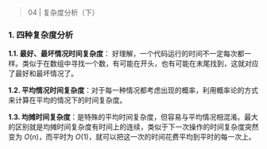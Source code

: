 > 04 | 复杂度分析（下）

### 1. 四种复杂度分析

**1.1. 最好、最坏情况时间复杂度**： 好理解，一个代码运行的时间不一定每次都一样。类似于在数组中寻找一个数，有可能在开头，也有可能在末尾找到，这就对应了最好和最坏情况了。

**1.2. 平均情况时间复杂度**：对于每一种情况都考虑出现的概率，利用概率论的方式来计算在平均的情况下的时间复杂度。

**1.3. 均摊时间复杂度**：是特殊的平均时间复杂度，但容易与平均情况相混淆。最大的区别就是均摊时间复杂度有时间上的连续，类似于下一次操作的时间复杂度突然变为 $O(n)$，而平时为 $O(1)$，就可以把这一次的时间花费平均到平时的每一次上。